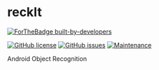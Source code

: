 # reckIt
[![ForTheBadge built-by-developers](http://ForTheBadge.com/images/badges/built-by-developers.svg)](https://GitHub.com/Naereen/)

[![GitHub license](https://img.shields.io/github/license/Naereen/StrapDown.js.svg)](https://github.com/Naereen/StrapDown.js/blob/master/LICENSE) [![GitHub issues](https://img.shields.io/github/issues/Naereen/StrapDown.js.svg)](https://GitHub.com/Naereen/StrapDown.js/issues/) [![Maintenance](https://img.shields.io/badge/Maintained%3F-yes-green.svg)](https://GitHub.com/Naereen/StrapDown.js/graphs/commit-activity)

Android Object Recognition
